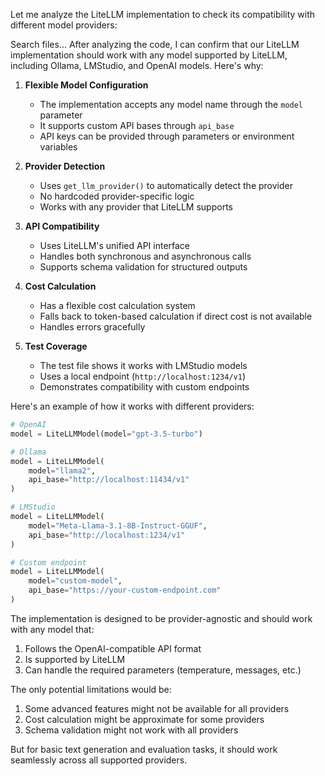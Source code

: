 Let me analyze the LiteLLM implementation to check its compatibility with different model providers:


Search files...
After analyzing the code, I can confirm that our LiteLLM implementation should work with any model supported by LiteLLM, including Ollama, LMStudio, and OpenAI models. Here's why:

1. **Flexible Model Configuration**
   - The implementation accepts any model name through the `model` parameter
   - It supports custom API bases through `api_base`
   - API keys can be provided through parameters or environment variables

2. **Provider Detection**
   - Uses `get_llm_provider()` to automatically detect the provider
   - No hardcoded provider-specific logic
   - Works with any provider that LiteLLM supports

3. **API Compatibility**
   - Uses LiteLLM's unified API interface
   - Handles both synchronous and asynchronous calls
   - Supports schema validation for structured outputs

4. **Cost Calculation**
   - Has a flexible cost calculation system
   - Falls back to token-based calculation if direct cost is not available
   - Handles errors gracefully

5. **Test Coverage**
   - The test file shows it works with LMStudio models
   - Uses a local endpoint (`http://localhost:1234/v1`)
   - Demonstrates compatibility with custom endpoints

Here's an example of how it works with different providers:

```python
# OpenAI
model = LiteLLMModel(model="gpt-3.5-turbo")

# Ollama
model = LiteLLMModel(
    model="llama2",
    api_base="http://localhost:11434/v1"
)

# LMStudio
model = LiteLLMModel(
    model="Meta-Llama-3.1-8B-Instruct-GGUF",
    api_base="http://localhost:1234/v1"
)

# Custom endpoint
model = LiteLLMModel(
    model="custom-model",
    api_base="https://your-custom-endpoint.com"
)
```

The implementation is designed to be provider-agnostic and should work with any model that:
1. Follows the OpenAI-compatible API format
2. Is supported by LiteLLM
3. Can handle the required parameters (temperature, messages, etc.)

The only potential limitations would be:
1. Some advanced features might not be available for all providers
2. Cost calculation might be approximate for some providers
3. Schema validation might not work with all providers

But for basic text generation and evaluation tasks, it should work seamlessly across all supported providers.
